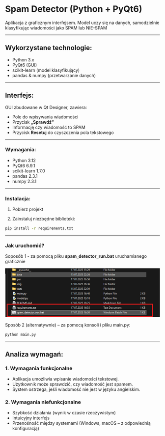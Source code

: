 # Spam Detector (Python + PyQt6)

Aplikacja z graficznym interfejsem. Model uczy się na danych, samodzielnie klasyfikując wiadomości jako SPAM lub NIE-SPAM

---

## Wykorzystane technologie:
- Python 3.x
- PyQt6 (GUI)
- scikit-learn (model klasyfikujący)
- pandas & numpy (przetwarzanie danych)

---

## Interfejs:
GUI zbudowane w Qt Designer, zawiera:
- Pole do wpisywania wiadomości
- Przycisk **„Sprawdź”**
- Informację czy wiadomość to SPAM
- Przycisk **Resetuj** do czyszczenia pola tekstowego

---


### Wymagania:
- Python 3.12
- PyQt6 6.9.1
- scikit-learn 1.7.0
- pandas 2.3.1
- numpy 2.3.1


---

### Instalacja:

1. Pobierz projekt

2. Zainstaluj niezbędne biblioteki:
```bash
pip install -r requirements.txt
```

---


### Jak uruchomić?
Soposób 1 - za pomocą pliku **spam_detector_run.bat** uruchamianego graficznie

![run_presentation](img/run_presentation.png)

Sposób 2 (alternatywnie) – za pomocą konsoli i pliku main.py:
```
python main.py
```

---


## Analiza wymagań:

### 1. Wymagania funkcjonalne 

- Aplikacja umożliwia wpisanie wiadomości tekstowej.
- Użytkownik może sprawdzić, czy wiadomość jest spamem.
- System ostrzega, jeśli wiadomość nie jest w języku angielskim.

### 2. Wymagania niefunkcjonalne

- Szybkość działania (wynik w czasie rzeczywistym)
- Intuicyjny interfejs
- Przenośność między systemami (Windows, macOS – z odpowiednią konfiguracją)
